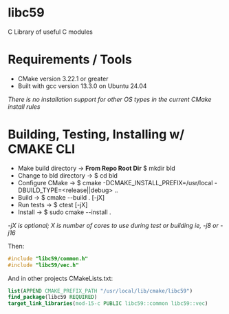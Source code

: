 # libc59
C Library of useful C modules

# Requirements / Tools
- CMake version 3.22.1 or greater
- Built with gcc version 13.3.0 on Ubuntu 24.04

*There is no installation support for other OS types in the current CMake install rules*

# Building, Testing, Installing w/ CMAKE CLI
- Make build directory -> **From Repo Root Dir** $ mkdir bld
- Change to bld directory -> $ cd bld
- Configure CMake -> $ cmake -DCMAKE_INSTALL_PREFIX=/usr/local -DBUILD_TYPE=<release||debug> ..
- Build -> $ cmake --build . [-jX]
- Run tests -> $ ctest [-jX]
- Install -> $ sudo cmake --install .

*-jX is optional; X is number of cores to use during test or building ie, -j8 or -j16*

Then:
```C
#include "libc59/common.h"
#include "libc59/vec.h"
```
And in other projects CMakeLists.txt:
```CMake
list(APPEND CMAKE_PREFIX_PATH "/usr/local/lib/cmake/libc59")
find_package(libc59 REQUIRED)
target_link_libraries(mod-15-c PUBLIC libc59::common libc59::vec)
```